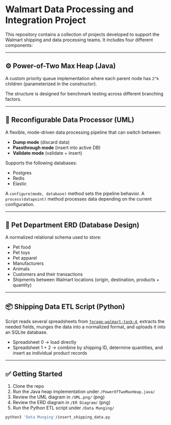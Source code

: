 # Walmart Data Processing and Integration Project

This repository contains a collection of projects developed to support the Walmart shipping and data processing teams. It includes four different components:

---

## ⚙️ Power-of-Two Max Heap (Java)

A custom priority queue implementation where each parent node has `2^k` children (parameterized in the constructor).

The structure is designed for benchmark testing across different branching factors.

---

## 🔄 Reconfigurable Data Processor (UML)

A flexible, mode-driven data processing pipeline that can switch between:
- **Dump mode** (discard data)
- **Passthrough mode** (insert into active DB)
- **Validate mode** (validate + insert)

Supports the following databases:
- Postgres  
- Redis  
- Elastic

A `configure(mode, database)` method sets the pipeline behavior. A `process(datapoint)` method processes data depending on the current configuration.

---

## 🐾 Pet Department ERD (Database Design)

A normalized relational schema used to store:
- Pet food  
- Pet toys  
- Pet apparel  
- Manufacturers  
- Animals  
- Customers and their transactions  
- Shipments between Walmart locations (origin, destination, products + quantity)

---

## 📦 Shipping Data ETL Script (Python)

Script reads several spreadsheets from [`forage-walmart-task-4`](https://github.com/theforage/forage-walmart-task-4), extracts the needed fields, munges the data into a normalized format, and uploads it into an SQLite database.

- Spreadsheet 0 → load directly  
- Spreadsheet 1 + 2 → combine by shipping ID, determine quantities, and insert as individual product records

---

## ✅ Getting Started

1. Clone the repo  
2. Run the Java heap implementation under `/PowerOfTwoMaxHeap.java/`  
3. Review the UML diagram in `/UML.png/` (png)  
4. Review the ERD diagram in `/ER Diagram/` (png)  
5. Run the Python ETL script under `/Data Munging/`

```bash
python3 'Data Munging'/insert_shipping_data.py

